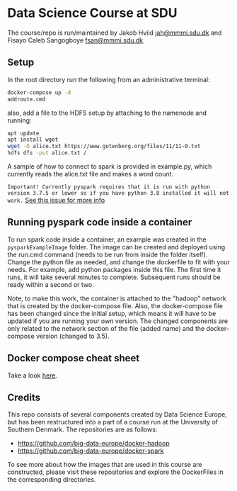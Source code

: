 # Data Science Course at SDU

The course/repo is run/maintained by Jakob Hviid <jah@mmmi.sdu.dk> and Fisayo Caleb Sangogboye <fsan@mmmi.sdu.dk>.

## Setup

In the root directory run the following from an administrative terminal:

```bash
docker-compose up -d
addroute.cmd
```

also, add a file to the HDFS setup by attaching to the namenode and running:

```bash
apt update
apt install wget
wget -O alice.txt https://www.gutenberg.org/files/11/11-0.txt
hdfs dfs -put alice.txt /
```

A sample of how to connect to spark is provided in example.py, which currently reads the alice.txt file and makes a word count.

`Important! Currently pyspark requires that it is run with python version 3.7.5 or lower so if you have python 3.8 installed it will not work.`
[See this issue for more info](https://github.com/pyinstaller/pyinstaller/issues/4265)

## Running pyspark code inside a container

To run spark code inside a container, an example was created in the `pysparkExampleImage` folder. The image can be created and deployed using the run.cmd command (needs to be run from inside the folder itself).
Change the python file as needed, and change the dockerfile to fit with your needs. For example, add python packages inside this file.
The first time it runs, it will take several minutes to complete. Subsequent runs should be ready within a second or two.

Note, to make this work, the container is attached to the "hadoop" network that is created by the docker-compose file. Also, the docker-compose file has been changed since the initial setup, which means it will have to be updated if you are running your own version. The changed components are only related to the network section of the file (added name) and the docker-compose version (changed to 3.5).

## Docker compose cheat sheet

Take a look [here](https://gabrieltanner.org/blog/docker-compose).

## Credits

This repo consists of several components created by Data Science Europe, but has been restructured into a part of a course run at the University of Southern Denmark.
The repositories are as follows:

- <https://github.com/big-data-europe/docker-hadoop>
- <https://github.com/big-data-europe/docker-spark>

To see more about how the images that are used in this course are constructed, please visit these repositories and explore the DockerFiles in the corresponding directories.
